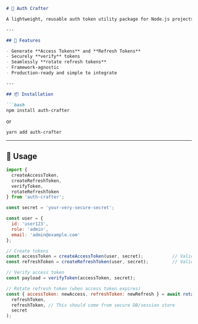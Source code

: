 ````markdown
# 🔐 Auth Crafter

A lightweight, reusable auth token utility package for Node.js projects. Easily generate, verify, and rotate access and refresh tokens — compatible with any backend framework including Hapi.js, Express.js, Fastify, and more.

---

## 🚀 Features

- Generate **Access Tokens** and **Refresh Tokens**  
- Securely **verify** tokens  
- Seamlessly **rotate refresh tokens**  
- Framework-agnostic  
- Production-ready and simple to integrate  

---

## 📦 Installation

```bash
npm install auth-crafter
````

or

```bash
yarn add auth-crafter
```

---

## 🔧 Usage

```js
import {
  createAccessToken,
  createRefreshToken,
  verifyToken,
  rotateRefreshToken
} from 'auth-crafter';

const secret = 'your-very-secure-secret';

const user = {
  id: 'user123',
  role: 'admin',
  email: 'admin@example.com'
};

// Create tokens
const accessToken = createAccessToken(user, secret);           // Valid for 1 day
const refreshToken = createRefreshToken(user, secret);         // Valid for 7 days

// Verify access token
const payload = verifyToken(accessToken, secret);

// Rotate refresh token (when access token expires)
const { accessToken: newAccess, refreshToken: newRefresh } = await rotateRefreshToken(
  refreshToken,
  refreshToken, // This should come from secure DB/session store
  secret
);
```
